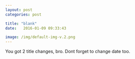 ```yaml
---
layout: post
categories: post

title: "blank"
date:   2016-01-09 09:33:43

image: /img/default-img-v.2.png 
---
```



You got 2 title changes, bro.
Dont forget to change date too. 
